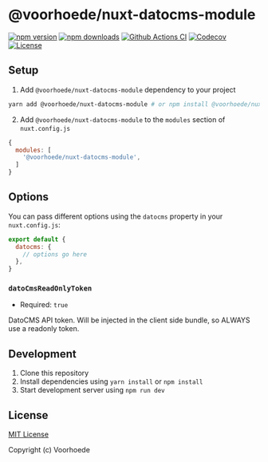 # @voorhoede/nuxt-datocms-module

[![npm version][npm-version-src]][npm-version-href]
[![npm downloads][npm-downloads-src]][npm-downloads-href]
[![Github Actions CI][github-actions-ci-src]][github-actions-ci-href]
[![Codecov][codecov-src]][codecov-href]
[![License][license-src]][license-href]


## Setup

1. Add `@voorhoede/nuxt-datocms-module` dependency to your project

```bash
yarn add @voorhoede/nuxt-datocms-module # or npm install @voorhoede/nuxt-datocms-module
```

2. Add `@voorhoede/nuxt-datocms-module` to the `modules` section of `nuxt.config.js`

```js
{
  modules: [
    '@voorhoede/nuxt-datocms-module',
  ]
}
```

## Options

You can pass different options using the `datocms` property in your `nuxt.config.js`:

```js
export default {
  datocms: {
    // options go here
  },
}
```

### `datoCmsReadOnlyToken`

* Required: `true`

DatoCMS API token. Will be injected in the client side bundle, so ALWAYS use a readonly token.

## Development

1. Clone this repository
2. Install dependencies using `yarn install` or `npm install`
3. Start development server using `npm run dev`

## License

[MIT License](./LICENSE)

Copyright (c) Voorhoede

<!-- Badges -->
[npm-version-src]: https://img.shields.io/npm/v/@voorhoede/nuxt-datocms-module/latest.svg
[npm-version-href]: https://npmjs.com/package/@voorhoede/nuxt-datocms-module

[npm-downloads-src]: https://img.shields.io/npm/dt/@voorhoede/nuxt-datocms-module.svg
[npm-downloads-href]: https://npmjs.com/package/@voorhoede/nuxt-datocms-module

[github-actions-ci-src]: https://github.com/git@github.com:voorhoede/nuxt-datocms-module.git/workflows/ci/badge.svg
[github-actions-ci-href]: https://github.com/git@github.com:voorhoede/nuxt-datocms-module.git/actions?query=workflow%3Aci

[codecov-src]: https://img.shields.io/codecov/c/github/git@github.com:voorhoede/nuxt-datocms-module.git.svg
[codecov-href]: https://codecov.io/gh/git@github.com:voorhoede/nuxt-datocms-module.git

[license-src]: https://img.shields.io/npm/l/@voorhoede/nuxt-datocms-module.svg
[license-href]: https://npmjs.com/package/@voorhoede/nuxt-datocms-module
